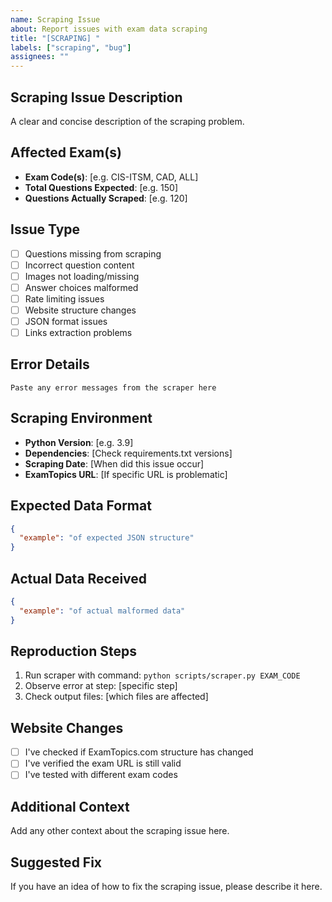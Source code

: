 ```yaml
---
name: Scraping Issue
about: Report issues with exam data scraping
title: "[SCRAPING] "
labels: ["scraping", "bug"]
assignees: ""
---
```


## Scraping Issue Description

A clear and concise description of the scraping problem.

## Affected Exam(s)

- **Exam Code(s)**: [e.g. CIS-ITSM, CAD, ALL]
- **Total Questions Expected**: [e.g. 150]
- **Questions Actually Scraped**: [e.g. 120]

## Issue Type

- [ ] Questions missing from scraping
- [ ] Incorrect question content
- [ ] Images not loading/missing
- [ ] Answer choices malformed
- [ ] Rate limiting issues
- [ ] Website structure changes
- [ ] JSON format issues
- [ ] Links extraction problems

## Error Details

```
Paste any error messages from the scraper here
```

## Scraping Environment

- **Python Version**: [e.g. 3.9]
- **Dependencies**: [Check requirements.txt versions]
- **Scraping Date**: [When did this issue occur]
- **ExamTopics URL**: [If specific URL is problematic]

## Expected Data Format

```json
{
  "example": "of expected JSON structure"
}
```

## Actual Data Received

```json
{
  "example": "of actual malformed data"
}
```

## Reproduction Steps

1. Run scraper with command: `python scripts/scraper.py EXAM_CODE`
2. Observe error at step: [specific step]
3. Check output files: [which files are affected]

## Website Changes

- [ ] I've checked if ExamTopics.com structure has changed
- [ ] I've verified the exam URL is still valid
- [ ] I've tested with different exam codes

## Additional Context

Add any other context about the scraping issue here.

## Suggested Fix

If you have an idea of how to fix the scraping issue, please describe it here.
